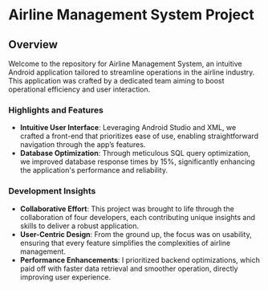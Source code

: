 # Airline Management System Project

## Overview

Welcome to the repository for Airline Management System, an intuitive Android application tailored to streamline operations in the airline industry. This application was crafted by a dedicated team aiming to boost operational efficiency and user interaction.

### Highlights and Features

- **Intuitive User Interface**: Leveraging Android Studio and XML, we crafted a front-end that prioritizes ease of use, enabling straightforward navigation through the app’s features.
- **Database Optimization**: Through meticulous SQL query optimization, we improved database response times by 15%, significantly enhancing the application's performance and reliability.

### Development Insights

- **Collaborative Effort**: This project was brought to life through the collaboration of four developers, each contributing unique insights and skills to deliver a robust application.
- **User-Centric Design**: From the ground up, the focus was on usability, ensuring that every feature simplifies the complexities of airline management.
- **Performance Enhancements**: I prioritized backend optimizations, which paid off with faster data retrieval and smoother operation, directly improving user experience.

